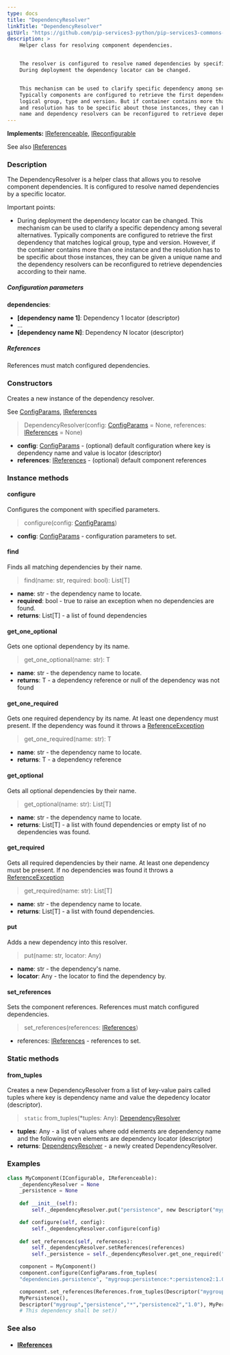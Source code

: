 ```yaml
---
type: docs
title: "DependencyResolver"
linkTitle: "DependencyResolver"
gitUrl: "https://github.com/pip-services3-python/pip-services3-commons-python"
description: >
    Helper class for resolving component dependencies.  


    The resolver is configured to resolve named dependencies by specific locator.
    During deployment the dependency locator can be changed.  


    This mechanism can be used to clarify specific dependency among several alternatives.
    Typically components are configured to retrieve the first dependency that matches
    logical group, type and version. But if container contains more than one instance
    and resolution has to be specific about those instances, they can be given a unique
    name and dependency resolvers can be reconfigured to retrieve dependencies by their name.
---
```


**Implements:** [IReferenceable](../ireferenceable), [IReconfigurable](../../config/ireconfigurable)

See also [IReferences](../ireferences)

### Description
The DependencyResolver is a helper class that allows you to resolve component dependencies. It is configured to resolve named dependencies by a specific locator.  

Important points:

- During deployment the dependency locator can be changed. This mechanism can be used to clarify a specific dependency among several alternatives. Typically components are configured to retrieve the first dependency that matches logical group, type and version. However, if the container contains more than one instance and the resolution has to be specific about those instances, they can be given a unique name and the dependency resolvers can be reconfigured to retrieve dependencies according to their name.

##### Configuration parameters

**dependencies**:
- **[dependency name 1]**: Dependency 1 locator (descriptor)
- ...
- **[dependency name N]**: Dependency N locator (descriptor)

##### References

References must match configured dependencies.

### Constructors
Creates a new instance of the dependency resolver.

See [ConfigParams](../../config/config_params), [IReferences](../ireferences)

> DependencyResolver(config: [ConfigParams](../../config/config_params) = None, references: [IReferences](../ireferences) = None)

- **config**: [ConfigParams](../../config/config_params) - (optional) default configuration where key is dependency name and value is locator (descriptor)
- **references**: [IReferences](../ireferences) - (optional) default component references


### Instance methods

#### configure
Configures the component with specified parameters.

> configure(config: [ConfigParams](../../config/config_params))

- **config**: [ConfigParams](../../config/config_params) - configuration parameters to set.

#### find
Finds all matching dependencies by their name.

> find(name: str, required: bool): List[T]

- **name**: str - the dependency name to locate.
- **required**: bool - true to raise an exception when no dependencies are found.
- **returns**: List[T] - a list of found dependencies

#### get_one_optional
Gets one optional dependency by its name.

> get_one_optional(name: str): T

- **name**: str - the dependency name to locate.
- **returns**: T - a dependency reference or null of the dependency was not found

#### get_one_required
Gets one required dependency by its name.
At least one dependency must present.
If the dependency was found it throws a [ReferenceException](../reference_exception)

> get_one_required(name: str): T

- **name**: str - the dependency name to locate.
- **returns**: T - a dependency reference

#### get_optional
Gets all optional dependencies by their name.

> get_optional(name: str): List[T]

- **name**: str - the dependency name to locate.
- **returns**: List[T] - a list with found dependencies or empty list of no dependencies was found.

#### get_required
Gets all required dependencies by their name.
At least one dependency must be present.
If no dependencies was found it throws a [ReferenceException](../reference_exception)

> get_required(name: str): List[T]

- **name**: str - the dependency name to locate.
- **returns**: List[T] - a list with found dependencies.

#### put
Adds a new dependency into this resolver.

> put(name: str, locator: Any)

- **name**: str - the dependency's name.
- **locator**: Any - the locator to find the dependency by.

#### set_references
Sets the component references. References must match configured dependencies.

> set_references(references: [IReferences](../ireferences))

- references: [IReferences](../ireferences) - references to set.

### Static methods

#### from_tuples
Creates a new DependencyResolver from a list of key-value pairs called tuples
where key is dependency name and value the depedency locator (descriptor).

> `static` from_tuples(*tuples: Any): [DependencyResolver]()

- **tuples**: Any - a list of values where odd elements are dependency name and the following even elements are dependency locator (descriptor)
- **returns**: [DependencyResolver]() - a newly created DependencyResolver.

### Examples

```python
class MyComponent(IConfigurable, IReferenceable):
    _dependencyResolver = None
    _persistence = None
    
    def __init__(self):
        self._dependencyResolver.put("persistence", new Descriptor("mygroup", "persistence", "*", "*", "1.0"))

    def configure(self, config):
        self._dependencyResolver.configure(config)
        
    def set_references(self, references):
        self._dependencyResolver.setReferences(references)
        self._persistence = self._dependencyResolver.get_one_required("persistence")

    component = MyComponent()
    component.configure(ConfigParams.from_tuples(
    "dependencies.persistence", "mygroup:persistence:*:persistence2:1.0"))

    component.set_references(References.from_tuples(Descriptor("mygroup","persistence","*","persistence1","1.0"),
    MyPersistence(),
    Descriptor("mygroup","persistence","*","persistence2","1.0"), MyPersistence()
    # This dependency shall be set))

```

### See also
- #### [IReferences](../ireferences)
